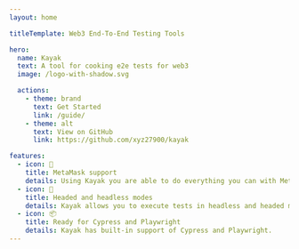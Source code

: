 ```yaml
---
layout: home

titleTemplate: Web3 End-To-End Testing Tools

hero:
  name: Kayak
  text: A tool for cooking e2e tests for web3
  image: /logo-with-shadow.svg

  actions:
    - theme: brand
      text: Get Started
      link: /guide/
    - theme: alt
      text: View on GitHub
      link: https://github.com/xyz27900/kayak

features:
  - icon: 🦊
    title: MetaMask support
    details: Using Kayak you are able to do everything you can with MetaMask as a "manual" user.
  - icon: 🤯
    title: Headed and headless modes
    details: Kayak allows you to execute tests in headless and headed modes.
  - icon: 📦️
    title: Ready for Cypress and Playwright
    details: Kayak has built-in support of Cypress and Playwright.
---
```

